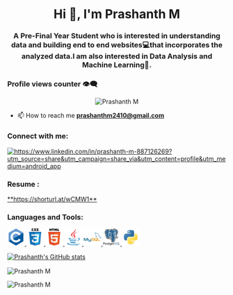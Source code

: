 <h1 align="center">Hi 👋, I'm Prashanth M</h1>
<h3 align="center">A Pre-Final Year Student who is interested in understanding data and building end to end websites💻that incorporates the analyzed data.I am also interested in Data Analysis and Machine Learning🤖.</h3>

### Profile views counter 👁️‍🗨️


<p align="center"> <img src="https://komarev.com/ghpvc/?username=prashanthm2410&label=Profile%20views&color=0e75b6&style=flat" alt="Prashanth M" /> </p>

[reactplaylist]:https://youtube.com/playlist?list=PLlYbsPJVZjBygXalKUVKkvFyHQ1NifIiW&si=pj2Rfx3ztZjb_c1P
[graphqllist]: https://youtube.com/playlist?list=PLlYbsPJVZjByzzOLWl2n15n0uQ7m8loEh&si=0NXO3LQENlDOOqdK

- 📫 How to reach me **prashanthm2410@gmail.com**

<h3 align="left">Connect with me:</h3>
<p align="left">
<a href="https://www.linkedin.com/in/prashanth-m-887126269/" target="blank"><img align="center" src="https://raw.githubusercontent.com/rahuldkjain/github-profile-readme-generator/master/src/images/icons/Social/linked-in-alt.svg" alt="https://www.linkedin.com/in/prashanth-m-887126269?utm_source=share&utm_campaign=share_via&utm_content=profile&utm_medium=android_app" height="30" width="40" /></a>
</p>
<h3 align="left">Resume : </h3>
<p align="left">
<a href = "https://shorturl.at/wCMW1">**https://shorturl.at/wCMW1**</a>
</p>
<h3 align="left">Languages and Tools:</h3>
<p align="left"> <a href="https://www.cprogramming.com/" target="_blank" rel="noreferrer"> <img src="https://raw.githubusercontent.com/devicons/devicon/master/icons/c/c-original.svg" alt="c" width="40" height="40"/> </a> <a href="https://www.w3schools.com/css/" target="_blank" rel="noreferrer"> <img src="https://raw.githubusercontent.com/devicons/devicon/master/icons/css3/css3-original-wordmark.svg" alt="css3" width="40" height="40"/> </a> <a href="https://www.w3.org/html/" target="_blank" rel="noreferrer"> <img src="https://raw.githubusercontent.com/devicons/devicon/master/icons/html5/html5-original-wordmark.svg" alt="html5" width="40" height="40"/> </a> <a href="https://www.java.com" target="_blank" rel="noreferrer"> <img src="https://raw.githubusercontent.com/devicons/devicon/master/icons/java/java-original.svg" alt="java" width="40" height="40"/> </a> <a href="https://www.mysql.com/" target="_blank" rel="noreferrer"> <img src="https://raw.githubusercontent.com/devicons/devicon/master/icons/mysql/mysql-original-wordmark.svg" alt="mysql" width="40" height="40"/> </a> <a href="https://www.postgresql.org" target="_blank" rel="noreferrer"> <img src="https://raw.githubusercontent.com/devicons/devicon/master/icons/postgresql/postgresql-original-wordmark.svg" alt="postgresql" width="40" height="40"/> </a> <a href="https://www.python.org" target="_blank" rel="noreferrer"> <img src="https://raw.githubusercontent.com/devicons/devicon/master/icons/python/python-original.svg" alt="python" width="40" height="40"/> </a> </p>

[![Prashanth's GitHub stats](https://github-readme-stats.vercel.app/api?username=prashanthm2410)](https://github.com/anuraghazra/github-readme-stats)
<p><img align="center" src="https://github-readme-streak-stats.herokuapp.com/?user=prashanthm2410&" alt="Prashanth M" /></p
<p><img align="left" src="https://github-readme-stats.vercel.app/api/top-langs?username=prashanthm2410&show_icons=true&locale=en&layout=compact" alt="Prashanth M" /></
